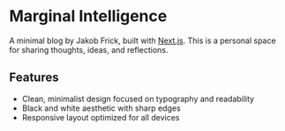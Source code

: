 # Marginal Intelligence

A minimal blog by Jakob Frick, built with [Next.js](https://nextjs.org). This is a personal space for sharing thoughts, ideas, and reflections.

## Features

- Clean, minimalist design focused on typography and readability
- Black and white aesthetic with sharp edges
- Responsive layout optimized for all devices
